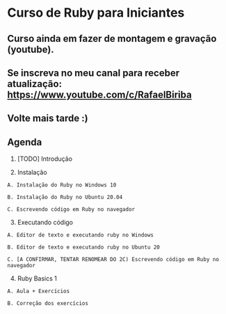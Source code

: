 # Curso de Ruby para Iniciantes

## Curso ainda em fazer de montagem e gravação (youtube).

## Se inscreva no meu canal para receber atualização: https://www.youtube.com/c/RafaelBiriba

## Volte mais tarde :)

## Agenda

  1. [TODO] Introdução

  2. Instalação

    A. Instalação do Ruby no Windows 10

    B. Instalação do Ruby no Ubuntu 20.04

    C. Escrevendo código em Ruby no navegador

  3. Executando código

    A. Editor de texto e executando ruby no Windows

    B. Editor de texto e executando ruby no Ubuntu 20

    C. [A CONFIRMAR, TENTAR RENOMEAR DO 2C) Escrevendo código em Ruby no navegador

  4. Ruby Basics 1

    A. Aula + Exercícios

    B. Correção dos exercícios
